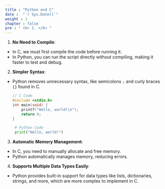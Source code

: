 ```yaml
---
title : "Python and C"
date :  "`r Sys.Date()`" 
weight : 1 
chapter : false
pre : " <b> 1. </b> "
---
```

1. **No Need to Compile**:
- In C, we must first compile the code before running it.
- In Python, you can run the script directly without compiling, making it faster to test and debug.

2. **Simpler Syntax**:
- Python removes unnecessary syntax, like semicolons `;` and curly braces `{}` found in C.

   ```c
   // C Code
   #include <stdio.h>
   int main(void) {
       printf("Hello, world!\n");
       return 0;
   }
   ```
   ```python
    # Python Code
    print("Hello, world!")
    ```
3. **Automatic Memory Management**:
- In C, you need to manually allocate and free memory.
- Python automatically manages memory, reducing errors.
4. **Supports Multiple Data Types Easily**:
- Python provides built-in support for data types like lists, dictionaries, strings, and more, which are more complex to implement in C.